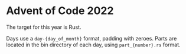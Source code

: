 # Advent of Code 2022

The target for this year is Rust.

Days use a `day-{day_of_month}` format, padding with zeroes. Parts are located in the bin directory of each day, using `part_{number}.rs` format.
